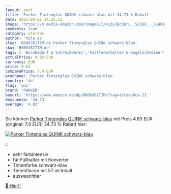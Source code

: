 ```yaml
---
layout: post
title: 'Parker Tintenglas QUINK schwarz-blau mit 34.73 % Rabatt'
date: 2021-04-21 14:25:13
image: 'https://m.media-amazon.com/images/I/413yJBcDUrL._SL500_._SL400_.jpg'
comments: true
category: ofertas
author: 'tole.es'
slug: 'B000J61TIM-de Parker Tintenglas QUINK schwarz-blau'
sku: 'B000J61TIM-de'
tags: [ 'Bürobedarf & Schreibwaren','Füllfederhalter & Kugelschreiber','Schreibwaren','Tintenfässer für traditionelle Füllhalter & Federn','parker', ]
actualPrice: 4.83 EUR
currency: EUR
price: 4.83
comparePrice: 7.4 EUR
prodname: 'Parker Tintenglas QUINK schwarz-blau'
country: 'de'
flag: '🇩🇪'
brand: 'PARKER'
buyurl: 'https://www.amazon.de/dp/B000J61TIM/?tag=tolees0ca-21'
descuento: '34.73'
average: '4.83'
---
```


Sie können [Parker Tintenglas QUINK schwarz-blau](https://www.amazon.de/dp/B000J61TIM/?tag=tolees0ca-21) mit Preis 4.83 EUR (original: 7.4 EUR) 34.73 % Rabatt hier:

[![Parker Tintenglas QUINK schwarz-blau](https://m.media-amazon.com/images/I/413yJBcDUrL._SL500_._SL400_.jpg)](https://www.amazon.de/dp/B000J61TIM/?tag=tolees0ca-21)

ℹ️:

- sehr farbintensiv
- für Füllhalter mit Konverter
- Tintenfarbe schwarz-blau
- Tintenflacon mit 57 ml Inhalt
- auswaschbar

[🛒 Hier!!](https://www.amazon.de/dp/B000J61TIM/?tag=tolees0ca-21)
